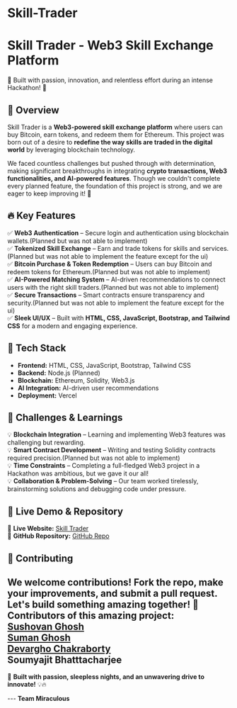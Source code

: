 # Skill-Trader
# Skill Trader - Web3 Skill Exchange Platform

🚀 Built with passion, innovation, and relentless effort during an intense Hackathon! 🎯

## 🌟 Overview
Skill Trader is a **Web3-powered skill exchange platform** where users can buy Bitcoin, earn tokens, and redeem them for Ethereum. This project was born out of a desire to **redefine the way skills are traded in the digital world** by leveraging blockchain technology.

We faced countless challenges but pushed through with determination, making significant breakthroughs in integrating **crypto transactions, Web3 functionalities, and AI-powered features**. Though we couldn't complete every planned feature, the foundation of this project is strong, and we are eager to keep improving it! 🚀

## 🔥 Key Features
✅ **Web3 Authentication** – Secure login and authentication using blockchain wallets.(Planned but was not able to implement)  
✅ **Tokenized Skill Exchange** – Earn and trade tokens for skills and services.(Planned but was not able to implement the feature except for the ui)  
✅ **Bitcoin Purchase & Token Redemption** – Users can buy Bitcoin and redeem tokens for Ethereum.(Planned but was not able to implement)  
✅ **AI-Powered Matching System** – AI-driven recommendations to connect users with the right skill traders.(Planned but was not able to implement)  
✅ **Secure Transactions** – Smart contracts ensure transparency and security.(Planned but was not able to implement the feature except for the ui)  
✅ **Sleek UI/UX** – Built with **HTML, CSS, JavaScript, Bootstrap, and Tailwind CSS** for a modern and engaging experience.  

## 🚀 Tech Stack
- **Frontend:** HTML, CSS, JavaScript, Bootstrap, Tailwind CSS
- **Backend:** Node.js (Planned)
- **Blockchain:** Ethereum, Solidity, Web3.js
- **AI Integration:** AI-driven user recommendations
- **Deployment:** Vercel

## 🎯 Challenges & Learnings
💡 **Blockchain Integration** – Learning and implementing Web3 features was challenging but rewarding.  
💡 **Smart Contract Development** – Writing and testing Solidity contracts required precision.(Planned but was not able to implement)  
💡 **Time Constraints** – Completing a full-fledged Web3 project in a Hackathon was ambitious, but we gave it our all!  
💡 **Collaboration & Problem-Solving** – Our team worked tirelessly, brainstorming solutions and debugging code under pressure.  

## 🔗 Live Demo & Repository
🔹 **Live Website:** [Skill Trader](https://skill-trader-hackathon.vercel.app)  
🔹 **GitHub Repository:** [GitHub Repo](https://github.com/MIRACULOUS65/Skill-Trader)  

## 🤝 Contributing
We welcome contributions! Fork the repo, make your improvements, and submit a pull request. Let's build something amazing together! 💪
Contributors of this amazing project:<br>
[Sushovan Ghosh](https://github.com/MIRACULOUS65)
<br>
[Suman Ghosh](https://github.com/Suman-Ghosh-2005)
<br>
[Devargho Chakraborty](https://github.com/Boredooms)
<br>
**Soumyajit Bhatttacharjee**
---

🚀 **Built with passion, sleepless nights, and an unwavering drive to innovate!** 💡🔥


--- **Team Miraculous**
